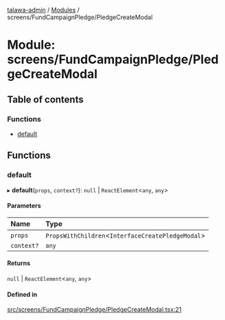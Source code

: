 [talawa-admin](../README.md) / [Modules](../modules.md) / screens/FundCampaignPledge/PledgeCreateModal

# Module: screens/FundCampaignPledge/PledgeCreateModal

## Table of contents

### Functions

- [default](screens_FundCampaignPledge_PledgeCreateModal.md#default)

## Functions

### default

▸ **default**(`props`, `context?`): ``null`` \| `ReactElement`\<`any`, `any`\>

#### Parameters

| Name | Type |
| :------ | :------ |
| `props` | `PropsWithChildren`\<`InterfaceCreatePledgeModal`\> |
| `context?` | `any` |

#### Returns

``null`` \| `ReactElement`\<`any`, `any`\>

#### Defined in

[src/screens/FundCampaignPledge/PledgeCreateModal.tsx:21](https://github.com/aarishshahmohsin/talawa-admin/blob/2da9090/src/screens/FundCampaignPledge/PledgeCreateModal.tsx#L21)
